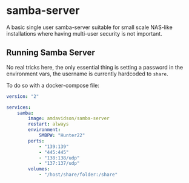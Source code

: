 # samba-server

A basic single user samba-server suitable for small scale NAS-like installations where having multi-user security is not important.

## Running Samba Server

No real tricks here, the only essential thing is setting a password in the environment vars, the username is currently hardcoded to `share`.

To do so with a docker-compose file:

```yaml
version: "2"

services:
    samba:
        image: amdavidson/samba-server 
        restart: always
        environment:
            SMBPW: "Hunter22"
        ports:
            - "139:139"
            - "445:445"
            - "138:138/udp"
            - "137:137/udp"
        volumes:
            - "/host/share/folder:/share"
```
